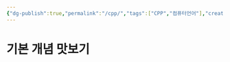 ```yaml
---
{"dg-publish":true,"permalink":"/cpp/","tags":["CPP","컴퓨터언어"],"created":"2024-02-07T01:12:10.000+09:00","updated":"2024-02-08T15:55:01.001+09:00"}
---
```



# 기본 개념 맛보기